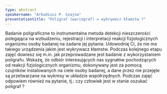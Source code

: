 ```yaml
---
type: abstract
speakername: "Arkadiusz P. Szajna"
presentationtitle: "Poligraf (wariograf) = wykrywacz kłamstw ?"
---
```

Badanie poligraficzne to instrumentalna metoda detekcji nieszczerości polegająca na wzbudzeniu, rejestracji i interpretacji reakcji fizjologicznych organizmu osoby badanej na zadane jej pytania. Udowodnię Ci, że nie ma takiego urządzenia jakim jest wykrywacz kłamstw. Podczas kolejnego etapu zajęć dowiesz się m.in. jak przeprowadzane jest badanie z wykorzystaniem poligrafu. Wskażę, że odbiór interesujących nas sygnałów pochodzących od reakcji fizjologicznych organizmu, dokonywany jest za pomocą czujników instalowanych na ciele osoby badanej, a dane przez nie przejęte są przetwarzane na wykresy w układzie współrzędnych. Podczas zajęć odpowiem również na pytanie, tj.: czy człowiek jest w stanie oszukać poligraf ? 
